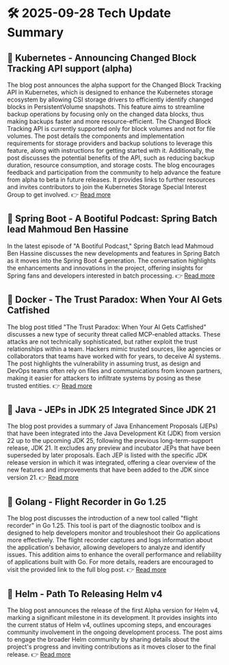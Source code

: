 # 🛠️ 2025-09-28 Tech Update Summary

## 🔹 Kubernetes - Announcing Changed Block Tracking API support (alpha)
The blog post announces the alpha support for the Changed Block Tracking API in Kubernetes, which is designed to enhance the Kubernetes storage ecosystem by allowing CSI storage drivers to efficiently identify changed blocks in PersistentVolume snapshots. This feature aims to streamline backup operations by focusing only on the changed data blocks, thus making backups faster and more resource-efficient. The Changed Block Tracking API is currently supported only for block volumes and not for file volumes. The post details the components and implementation requirements for storage providers and backup solutions to leverage this feature, along with instructions for getting started with it. Additionally, the post discusses the potential benefits of the API, such as reducing backup duration, resource consumption, and storage costs. The blog encourages feedback and participation from the community to help advance the feature from alpha to beta in future releases. It provides links to further resources and invites contributors to join the Kubernetes Storage Special Interest Group to get involved.
👉 [Read more](https://kubernetes.io/blog/2025/09/25/csi-changed-block-tracking/)

## 🔹 Spring Boot - A Bootiful Podcast: Spring Batch lead Mahmoud Ben Hassine
In the latest episode of "A Bootiful Podcast," Spring Batch lead Mahmoud Ben Hassine discusses the new developments and features in Spring Batch as it moves into the Spring Boot 4 generation. The conversation highlights the enhancements and innovations in the project, offering insights for Spring fans and developers interested in batch processing.
👉 [Read more](https://spring.io/blog/2025/09/25/a-bootiful-podcast-mahmoud-ben-hassine)

## 🔹 Docker - The Trust Paradox: When Your AI Gets Catfished
The blog post titled "The Trust Paradox: When Your AI Gets Catfished" discusses a new type of security threat called MCP-enabled attacks. These attacks are not technically sophisticated, but rather exploit the trust relationships within a team. Hackers mimic trusted sources, like agencies or collaborators that teams have worked with for years, to deceive AI systems. The post highlights the vulnerability in assuming trust, as design and DevOps teams often rely on files and communications from known partners, making it easier for attackers to infiltrate systems by posing as these trusted entities.
👉 [Read more](https://www.docker.com/blog/mcp-prompt-injection-trust-paradox/)

## 🔹 Java - JEPs in JDK 25 Integrated Since JDK 21
The blog post provides a summary of Java Enhancement Proposals (JEPs) that have been integrated into the Java Development Kit (JDK) from version 22 up to the upcoming JDK 25, following the previous long-term-support release, JDK 21. It excludes any preview and incubator JEPs that have been superseded by later proposals. Each JEP is listed with the specific JDK release version in which it was integrated, offering a clear overview of the new features and improvements that have been added to the JDK since version 21.
👉 [Read more](https://inside.java/2025/09/26/jeps-since-jdk-21/)

## 🔹 Golang - Flight Recorder in Go 1.25
The blog post discusses the introduction of a new tool called "flight recorder" in Go 1.25. This tool is part of the diagnostic toolbox and is designed to help developers monitor and troubleshoot their Go applications more effectively. The flight recorder captures and logs information about the application's behavior, allowing developers to analyze and identify issues. This addition aims to enhance the overall performance and reliability of applications built with Go. For more details, readers are encouraged to visit the provided link to the full blog post.
👉 [Read more](https://go.dev/blog/flight-recorder)

## 🔹 Helm - Path To Releasing Helm v4
The blog post announces the release of the first Alpha version for Helm v4, marking a significant milestone in its development. It provides insights into the current status of Helm v4, outlines upcoming steps, and encourages community involvement in the ongoing development process. The post aims to engage the broader Helm community by sharing details about the project's progress and inviting contributions as it moves closer to the final release.
👉 [Read more](https://helm.sh/blog/path-to-helm-v4/)

